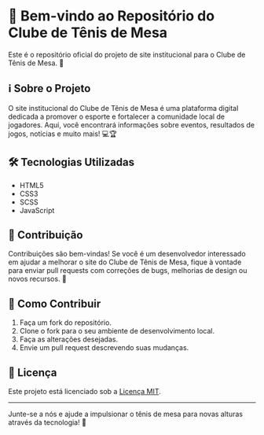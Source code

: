 # 🏓 Bem-vindo ao Repositório do Clube de Tênis de Mesa 

Este é o repositório oficial do projeto de site institucional para o Clube de Tênis de Mesa. 🎉

## ℹ️ Sobre o Projeto

O site institucional do Clube de Tênis de Mesa é uma plataforma digital dedicada a promover o esporte e fortalecer a comunidade local de jogadores. Aqui, você encontrará informações sobre eventos, resultados de jogos, notícias e muito mais! 💻🏆

## 🛠️ Tecnologias Utilizadas

- HTML5
- CSS3
- SCSS
- JavaScript

## 🤝 Contribuição

Contribuições são bem-vindas! Se você é um desenvolvedor interessado em ajudar a melhorar o site do Clube de Tênis de Mesa, fique à vontade para enviar pull requests com correções de bugs, melhorias de design ou novos recursos. 🚀

## 📝 Como Contribuir

1. Faça um fork do repositório.
2. Clone o fork para o seu ambiente de desenvolvimento local.
3. Faça as alterações desejadas.
4. Envie um pull request descrevendo suas mudanças.

## 📄 Licença

Este projeto está licenciado sob a [Licença MIT](LICENSE).

---

Junte-se a nós e ajude a impulsionar o tênis de mesa para novas alturas através da tecnologia! 🚀
